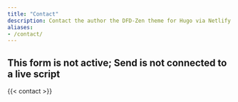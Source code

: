 ```yaml
---
title: "Contact"
description: Contact the author the DFD-Zen theme for Hugo via Netlify.
aliases:
- /contact/
---
```


## This form is not active; Send is not connected to a live script

{{< contact >}}